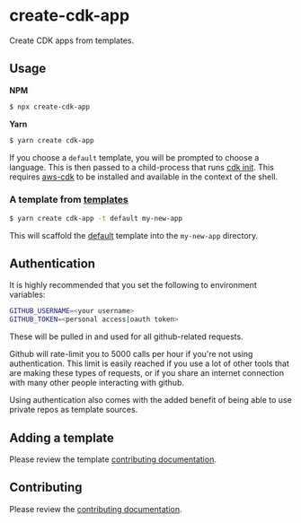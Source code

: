 # create-cdk-app

Create CDK apps from templates.

## Usage

**NPM**

```bash
$ npx create-cdk-app
```

**Yarn**

```bash
$ yarn create cdk-app
```

If you choose a `default` template, you will be prompted to choose a language. This is then passed to a child-process that runs [cdk init](https://docs.aws.amazon.com/cdk/latest/guide/tools.html#cli-init). This requires [aws-cdk](https://docs.aws.amazon.com/cdk/latest/guide/getting_started.html) to be installed and available in the context of the shell.

### A template from [templates](https://github.com/cdk-tools/templates)

```bash
$ yarn create cdk-app -t default my-new-app
```

This will scaffold the [default](https://github.com/cdk-tools/templates/tree/master/templates/default) template into the `my-new-app` directory.

## Authentication

It is highly recommended that you set the following to environment variables:

```bash
GITHUB_USERNAME=<your username>
GITHUB_TOKEN=<personal access|oauth token>
```

These will be pulled in and used for all github-related requests.

Github will rate-limit you to 5000 calls per hour if you're not using authentication. This limit is easily reached if you use a lot of other tools that are making these types of requests, or if you share an internet connection with many other people interacting with github.

Using authentication also comes with the added benefit of being able to use private repos as template sources.

## Adding a template

Please review the template [contributing documentation](https://github.com/cdk-tools/templates/blob/master/CONTRIBUTING.md).

## Contributing

Please review the [contributing documentation](https://github.com/cdk-tools/create-cdk-app/blob/master/CONTRIBUTING.md).
